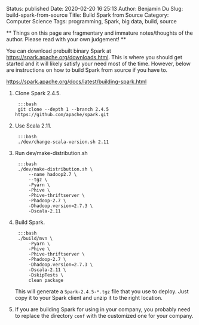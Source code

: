 Status: published
Date: 2020-02-20 16:25:13
Author: Benjamin Du
Slug: build-spark-from-source
Title: Build Spark from Source
Category: Computer Science
Tags: programming, Spark, big data, build, source

**
Things on this page are fragmentary and immature notes/thoughts of the author.
Please read with your own judgement!
**

You can download prebuilt binary Spark at 
https://spark.apache.org/downloads.html.
This is where you should get started 
and it will likely satisfy your need most of the time.
However,
below are instructions on how to build Spark from source if you have to.

https://spark.apache.org/docs/latest/building-spark.html

1. Clone Spark 2.4.5.

        :::bash
        git clone --depth 1 --branch 2.4.5 https://github.com/apache/spark.git

2. Use Scala 2.11.

        :::bash
        ./dev/change-scala-version.sh 2.11

3. Run dev/make-distribution.sh

        :::bash
        ./dev/make-distribution.sh \
            --name hadoop2.7 \
            --tgz \
            -Pyarn \
            -Phive \
            -Phive-thriftserver \
            -Phadoop-2.7 \
            -Dhadoop.version=2.7.3 \
            -Dscala-2.11

4. Build Spark.
    
        :::bash
        ./build/mvn \
            -Pyarn \
            -Phive \
            -Phive-thriftserver \
            -Phadoop-2.7 \
            -Dhadoop.version=2.7.3 \
            -Dscala-2.11 \
            -DskipTests \
            clean package

    This will generate a `Spark-2.4.5-*.tgz` file that you use to deploy.
    Just copy it to your Spark client and unzip it to the right location.

5. If you are building Spark for using in your company, 
    you probably need to replace the directory `conf` 
    with the customized one for your company.
